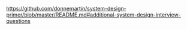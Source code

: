 https://github.com/donnemartin/system-design-primer/blob/master/README.md#additional-system-design-interview-questions
